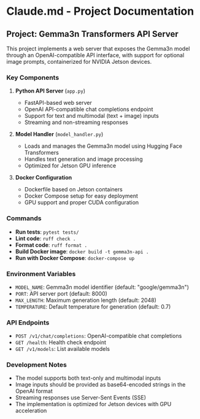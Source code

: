 # Claude.md - Project Documentation

## Project: Gemma3n Transformers API Server

This project implements a web server that exposes the Gemma3n model through an OpenAI-compatible API interface, with support for optional image prompts, containerized for NVIDIA Jetson devices.

### Key Components

1. **Python API Server** (`app.py`)
   - FastAPI-based web server
   - OpenAI API-compatible chat completions endpoint
   - Support for text and multimodal (text + image) inputs
   - Streaming and non-streaming responses

2. **Model Handler** (`model_handler.py`)
   - Loads and manages the Gemma3n model using Hugging Face Transformers
   - Handles text generation and image processing
   - Optimized for Jetson GPU inference

3. **Docker Configuration**
   - Dockerfile based on Jetson containers
   - Docker Compose setup for easy deployment
   - GPU support and proper CUDA configuration

### Commands

- **Run tests**: `pytest tests/`
- **Lint code**: `ruff check .`
- **Format code**: `ruff format .`
- **Build Docker image**: `docker build -t gemma3n-api .`
- **Run with Docker Compose**: `docker-compose up`

### Environment Variables

- `MODEL_NAME`: Gemma3n model identifier (default: "google/gemma3n")
- `PORT`: API server port (default: 8000)
- `MAX_LENGTH`: Maximum generation length (default: 2048)
- `TEMPERATURE`: Default temperature for generation (default: 0.7)

### API Endpoints

- `POST /v1/chat/completions`: OpenAI-compatible chat completions
- `GET /health`: Health check endpoint
- `GET /v1/models`: List available models

### Development Notes

- The model supports both text-only and multimodal inputs
- Image inputs should be provided as base64-encoded strings in the OpenAI format
- Streaming responses use Server-Sent Events (SSE)
- The implementation is optimized for Jetson devices with GPU acceleration